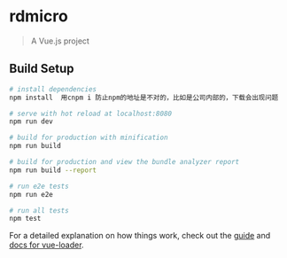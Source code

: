 # rdmicro

> A Vue.js project

## Build Setup

``` bash
# install dependencies
npm install  用cnpm i 防止npm的地址是不对的，比如是公司内部的，下载会出现问题

# serve with hot reload at localhost:8080
npm run dev

# build for production with minification
npm run build

# build for production and view the bundle analyzer report
npm run build --report

# run e2e tests
npm run e2e

# run all tests
npm test
```

For a detailed explanation on how things work, check out the [guide](http://vuejs-templates.github.io/webpack/) and [docs for vue-loader](http://vuejs.github.io/vue-loader).
